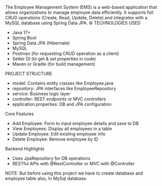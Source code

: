 The Employee Management System (EMS) is a web-based application that allows organizations to manage employee data efficiently.
It supports full CRUD operations (Create, Read, Update, Delete) and integrates with a MySQL database using Spring Data JPA.
⚙️ TECHNOLOGIES USED
- Java 17+
- Spring Boot
- Spring Data JPA (Hibernate)
- MySQL
- Postman (for requesting CRUD operation as a client)
- Setter DI (to get & set properties in  code)
- Maven or Gradle (for build management)

 PROJECT STRUCTURE
- model: Contains entity classes like Employee.java
- repository: JPA interfaces like EmployeeRepository
- service: Business logic layer
- controller: REST endpoints or MVC controllers
- application.properties: DB and JPA configuration

 Core Features
- Add Employee: Form to input employee details and save to DB
- View Employees: Display all employees in a table
- Update Employee: Edit existing employee info
- Delete Employee: Remove employee by ID

 Backend Highlights
- Uses JpaRepository for DB operations
- RESTful APIs with @RestController or MVC with @Controller

NOTE: But before using this project we have to create database and employee table also, In MySql database.













